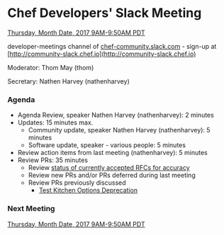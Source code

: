 # Chef Developers' Slack Meeting

[Thursday, Month Date, 2017 9AM-9:50AM PDT](http://everytimezone.com/#2017-4-14,240,cn3)

developer-meetings channel of [chef-community.slack.com](http://chef-community.slack.com) - sign-up at [http://community-slack.chef.io](http://community-slack.chef.io)

Moderator:  Thom May (thom)

Secretary:  Nathen Harvey (nathenharvey)

### Agenda
* Agenda Review, speaker Nathen Harvey (nathenharvey): 2 minutes
* Updates: 15 minutes max.
  * Community update, speaker Nathen Harvey (nathenharvey): 5 minutes
  * Software update, speaker - various people: 5 minutes
* Review action items from last meeting (nathenharvey): 5 minutes
* Review PRs:  35 minutes
  * Review [status of currently accepted RFCs for accuracy](https://chef.github.io/chef-rfc/)
  * Review new PRs and/or PRs deferred during last meeting
  * Review PRs previously discussed
    - [Test Kitchen Options Deprecation](https://github.com/chef/chef-rfc/pull/266)

### Next Meeting

[Thursday, Month Date, 2017 9AM-9:50AM PDT](http://everytimezone.com/#2017-4-14,240,cn3)
